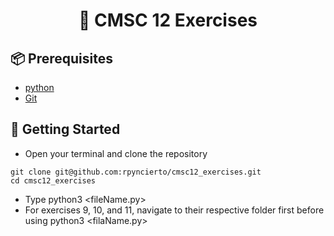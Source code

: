 <h1 align="center"> 📂 CMSC 12 Exercises </h1>

## 📦 Prerequisites
- [python](https://www.python.org/downloads/)
- [Git](https://git-scm.com/downloads)

## 🚀 Getting Started
- Open your terminal and clone the repository
```
git clone git@github.com:rpyncierto/cmsc12_exercises.git
cd cmsc12_exercises
```
- Type python3 <fileName.py>
- For exercises 9, 10, and 11, navigate to their respective folder first before using python3 <filaName.py>
